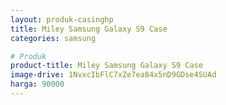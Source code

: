 ```yaml
---
layout: produk-casinghp
title: Miley Samsung Galaxy S9 Case
categories: samsung

# Produk
product-title: Miley Samsung Galaxy S9 Case
image-drive: 1NvxcIbFlC7xZe7ea84x5nD9GDse4SUAd
harga: 90000
---
```

